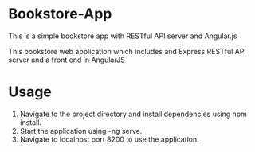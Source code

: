 # Bookstore-App
This is a simple bookstore app  with RESTful API server and Angular.js

This bookstore web application which includes and Express RESTful API server and a front end in AngularJS

# Usage
1. Navigate to the project directory and install dependencies using npm install.<br>
2. Start the application using -ng serve.<br>
3. Navigate to localhost port 8200 to use the application.
